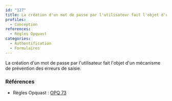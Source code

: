 ```yaml
---
id: "127"
title: La création d'un mot de passe par l'utilisateur fait l'objet d'un mécanisme de prévention des erreurs de saisie.
profiles:
  - Conception
references:
  - Règles Opquast
categories:
  - Authentification
  - Formulaires
---
```


La création d'un mot de passe par l'utilisateur fait l'objet d'un mécanisme de prévention des erreurs de saisie.

### Références

*   Règles Opquast : [OPQ 73](https://checklists.opquast.com/fr/assurance-qualite-web/la-creation-dun-mot-de-passe-par-lutilisateur-fait-lobjet-dun-mecanisme-de-prevention-des-erreurs-de-saisie)

